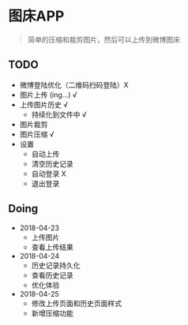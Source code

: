 # 图床APP

> 简单的压缩和裁剪图片，然后可以上传到微博图床

## TODO

- 微博登陆优化（二维码扫码登陆）X
- 图片上传 (ing...) √
- 上传图片历史 √
    - 持续化到文件中 √
- 图片裁剪
- 图片压缩 √
- 设置
    - 自动上传
    - 清空历史记录 
    - 自动登录 X
    - 退出登录

## Doing

- 2018-04-23
    - 上传图片
    - 查看上传结果
- 2018-04-24
    - 历史记录持久化
    - 查看历史记录
    - 优化体验
- 2018-04-25
    - 修改上传页面和历史页面样式
    - 新增压缩功能